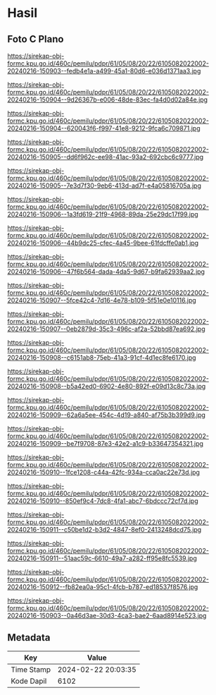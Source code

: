 # Hasil

## Foto C Plano

https://sirekap-obj-formc.kpu.go.id/460c/pemilu/pdpr/61/05/08/20/22/6105082022002-20240216-150903--fedb4e1a-a499-45a1-80d6-e036d1371aa3.jpg

https://sirekap-obj-formc.kpu.go.id/460c/pemilu/pdpr/61/05/08/20/22/6105082022002-20240216-150904--9d26367b-e006-48de-83ec-fa4d0d02a84e.jpg

https://sirekap-obj-formc.kpu.go.id/460c/pemilu/pdpr/61/05/08/20/22/6105082022002-20240216-150904--620043f6-f997-41e8-9212-9fca6c709871.jpg

https://sirekap-obj-formc.kpu.go.id/460c/pemilu/pdpr/61/05/08/20/22/6105082022002-20240216-150905--dd6f962c-ee98-41ac-93a2-692cbc6c9777.jpg

https://sirekap-obj-formc.kpu.go.id/460c/pemilu/pdpr/61/05/08/20/22/6105082022002-20240216-150905--7e3d7f30-9eb6-413d-ad7f-e4a05816705a.jpg

https://sirekap-obj-formc.kpu.go.id/460c/pemilu/pdpr/61/05/08/20/22/6105082022002-20240216-150906--1a3fd619-21f9-4968-89da-25e29dc17f99.jpg

https://sirekap-obj-formc.kpu.go.id/460c/pemilu/pdpr/61/05/08/20/22/6105082022002-20240216-150906--44b9dc25-cfec-4a45-9bee-61fdcffe0ab1.jpg

https://sirekap-obj-formc.kpu.go.id/460c/pemilu/pdpr/61/05/08/20/22/6105082022002-20240216-150906--47f6b564-dada-4da5-9d67-b9fa62939aa2.jpg

https://sirekap-obj-formc.kpu.go.id/460c/pemilu/pdpr/61/05/08/20/22/6105082022002-20240216-150907--5fce42c4-7d16-4e78-b109-5f51e0e10116.jpg

https://sirekap-obj-formc.kpu.go.id/460c/pemilu/pdpr/61/05/08/20/22/6105082022002-20240216-150907--0eb2879d-35c3-496c-af2a-52bbd87ea692.jpg

https://sirekap-obj-formc.kpu.go.id/460c/pemilu/pdpr/61/05/08/20/22/6105082022002-20240216-150908--c6151ab8-75eb-41a3-91cf-4d1ec8fe6170.jpg

https://sirekap-obj-formc.kpu.go.id/460c/pemilu/pdpr/61/05/08/20/22/6105082022002-20240216-150908--b5a42ed0-6902-4e80-892f-e09d13c8c73a.jpg

https://sirekap-obj-formc.kpu.go.id/460c/pemilu/pdpr/61/05/08/20/22/6105082022002-20240216-150909--62a6a5ee-454c-4d19-a840-af75b3b399d9.jpg

https://sirekap-obj-formc.kpu.go.id/460c/pemilu/pdpr/61/05/08/20/22/6105082022002-20240216-150909--be7f9708-87e3-42e2-a1c9-b33647354321.jpg

https://sirekap-obj-formc.kpu.go.id/460c/pemilu/pdpr/61/05/08/20/22/6105082022002-20240216-150910--1fce1208-c44a-42fc-934a-cca0ac22e73d.jpg

https://sirekap-obj-formc.kpu.go.id/460c/pemilu/pdpr/61/05/08/20/22/6105082022002-20240216-150910--850ef9c4-7dc8-4fa1-abc7-6bdccc72cf7d.jpg

https://sirekap-obj-formc.kpu.go.id/460c/pemilu/pdpr/61/05/08/20/22/6105082022002-20240216-150911--c50be1d2-b3d2-4847-8ef0-2413248dcd75.jpg

https://sirekap-obj-formc.kpu.go.id/460c/pemilu/pdpr/61/05/08/20/22/6105082022002-20240216-150911--51aac59c-6610-49a7-a282-ff95e8fc5539.jpg

https://sirekap-obj-formc.kpu.go.id/460c/pemilu/pdpr/61/05/08/20/22/6105082022002-20240216-150912--fb82ea0a-95c1-4fcb-b787-ed18537f8576.jpg

https://sirekap-obj-formc.kpu.go.id/460c/pemilu/pdpr/61/05/08/20/22/6105082022002-20240216-150903--0a46d3ae-30d3-4ca3-bae2-6aad8914e523.jpg


## Metadata

| Key        | Value               |
| ---------- | ------------------- |
| Time Stamp | 2024-02-22 20:03:35 |
| Kode Dapil | 6102                |



